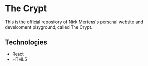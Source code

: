 # The Crypt

This is the official repository of Nick Mertens's personal website and development playground, called The Crypt.

## Technologies

* React
* HTML5